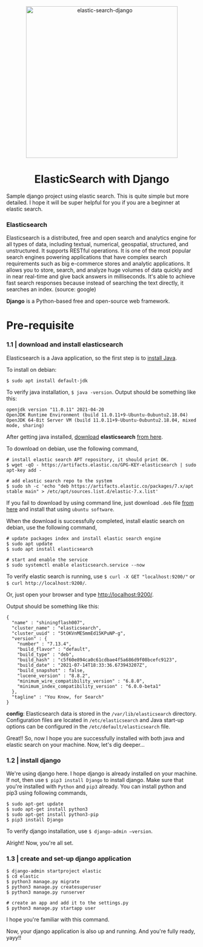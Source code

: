 <div align="center">
  <img src="https://cdn-media-1.freecodecamp.org/images/1*ojvTsI-Asv1IIjdm61RzKw.jpeg" width="400" title="elastic-search-django">
  <h1> ElasticSearch with Django </h1>
</div>

Sample django project using elastic search. This is quite simple but more detailed. I hope it will be super helpful for you if you are a beginner at elastic search.

### Elasticsearch

Elasticsearch is a distributed, free and open search and analytics engine for all types of data, including textual, numerical, geospatial, structured, and unstructured. It supports RESTful operations. It is one of the most popular search engines powering applications that have complex search requirements such as big e-commerce stores and analytic applications. It allows you to store, search, and analyze huge volumes of data quickly and in near real-time and give back answers in milliseconds. It's able to achieve fast search responses because instead of searching the text directly, it searches an index. (source: google)

**Django** is a Python-based free and open-source web framework.

# Pre-requisite

### 1.1 | download and install elasticsearch

Elasticsearch is a Java application, so the first step is to [install Java](https://www.oracle.com/java/technologies/javase-downloads.html). 

To install on debian:

```
$ sudo apt install default-jdk
```

To verify java installation, `$ java -version`. Output should be something like this:
```
openjdk version "11.0.11" 2021-04-20
OpenJDK Runtime Environment (build 11.0.11+9-Ubuntu-0ubuntu2.18.04)
OpenJDK 64-Bit Server VM (build 11.0.11+9-Ubuntu-0ubuntu2.18.04, mixed mode, sharing)
```

After getting java installed, [download](https://www.elastic.co/downloads/elasticsearch) **elasticsearch** [from here](https://www.elastic.co/downloads/elasticsearch).

To download on debian, use the following command,
```
# install elastic search APT repository, it should print OK.
$ wget -qO - https://artifacts.elastic.co/GPG-KEY-elasticsearch | sudo apt-key add -

# add elastic search repo to the system
$ sudo sh -c 'echo "deb https://artifacts.elastic.co/packages/7.x/apt stable main" > /etc/apt/sources.list.d/elastic-7.x.list'
```

If you fail to download by using command line, just download `.deb` file [from here](https://www.elastic.co/downloads/elasticsearch) and install that using `ubuntu software`.

When the download is successfully completed, install elastic search on debian, use the following command,
```
# update packages index and install elastic search engine
$ sudo apt update
$ sudo apt install elasticsearch

# start and enable the service
$ sudo systemctl enable elasticsearch.service --now
```

To verify elastic search is running, use `$ curl -X GET "localhost:9200/"` or `$ curl http://localhost:9200/`.

Or, just open your browser and type [http://localhost:9200/](http://localhost:9200/).

Output should be something like this:
```
{
  "name" : "shiningflash007",
  "cluster_name" : "elasticsearch",
  "cluster_uuid" : "5tOKVnMESmmEd15KPuNP-g",
  "version" : {
    "number" : "7.13.4",
    "build_flavor" : "default",
    "build_type" : "deb",
    "build_hash" : "c5f60e894ca0c61cdbae4f5a686d9f08bcefc9123",
    "build_date" : "2021-07-14T18:33:36.673943207Z",
    "build_snapshot" : false,
    "lucene_version" : "8.8.2",
    "minimum_wire_compatibility_version" : "6.8.0",
    "minimum_index_compatibility_version" : "6.0.0-beta1"
  },
  "tagline" : "You Know, for Search"
}
```

**config**: Elasticsearch data is stored in the `/var/lib/elasticsearch` directory. Configuration files are located in `/etc/elasticsearch` and Java start-up options can be configured in the `/etc/default/elasticsearch` file.

Great!! So, now I hope you are successfully installed with both java and elastic search on your machine. Now, let's dig deeper...

### 1.2 | install django

We're using django here. I hope django is already installed on your machine. If not, then use `$ pip3 install Django` to install django. Make sure that you're installed with `Python` and `pip3` already. You can install python and pip3 using following commands,
```
$ sudo apt-get update
$ sudo apt-get install python3 
$ sudo apt-get install python3-pip
$ pip3 install Django
```

To verify django installation, use `$ django-admin –version`.

Alright! Now, you're all set.

### 1.3 | create and set-up django application

```
$ django-admin startproject elastic
$ cd elastic
$ python3 manage.py migrate
$ python3 manage.py createsuperuser
$ python3 manage.py runserver

# create an app and add it to the settings.py
$ python3 manage.py startapp user
```

I hope you're familiar with this command.

Now, your django application is also up and running. And you're fully ready, yayy!!

